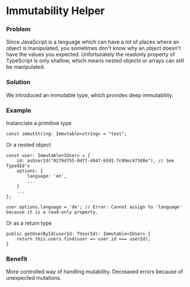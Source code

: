# Immutability Helper

### Problem
Since JavaScript is a language which can have a lot of places where an object is manipulated, you sometimes don't know why an object doesn't have the values you expected. Unfortunately the readonly property of TypeScript is only shallow, which means nested objects or arrays can still be manipulated.

### Solution
We introduced an immutable type, which provides deep immutability.

### Example
Instanciate a primitive type
```
const immutString: Immutable<string> = "test";
```
Or a nested object
```
const user: Immutable<IUser> = {
    id: asUserId("0279d755-0dff-4847-b591-7c99ec473d8e"), // See TypedId's
    options: {
        language: 'en',
        ...
    }
    ...
};

user.options.language = 'de'; // Error: Cannot assign to 'language' because it is a read-only property.
```
Or as a return type
```
public getUserById(userId: TUserId): Immutable<IUser> {
    return this.users.find(user => user.id === userId);
}
```

### Benefit
More controlled way of handling mutability. Decreased errors because of unexpected mutations.
